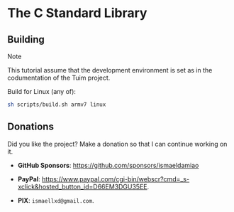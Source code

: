 # The C Standard Library

## Building

> [!NOTE]
> This tutorial assume that the development environment is set as in
> the codumentation of the Tuim project.

Build for Linux (any of):

```sh
sh scripts/build.sh armv7 linux
```

## Donations

Did you like the project? Make a donation so that I can continue working on it.

- **GitHub Sponsors**: https://github.com/sponsors/ismaeldamiao

- **PayPal**: <https://www.paypal.com/cgi-bin/webscr?cmd=_s-xclick&hosted_button_id=D66EM3DGU35EE>.

- **PIX**: `ismaellxd@gmail.com`.
